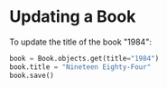 # Updating a Book

To update the title of the book "1984":

```python
book = Book.objects.get(title="1984")
book.title = "Nineteen Eighty-Four"
book.save()
